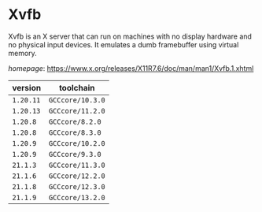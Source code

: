 # Xvfb

Xvfb is an X server that can run on machines with no display hardware and no physical input devices.  It emulates a dumb framebuffer using virtual memory.

*homepage*: <https://www.x.org/releases/X11R7.6/doc/man/man1/Xvfb.1.xhtml>

version | toolchain
--------|----------
``1.20.11`` | ``GCCcore/10.3.0``
``1.20.13`` | ``GCCcore/11.2.0``
``1.20.8`` | ``GCCcore/8.2.0``
``1.20.8`` | ``GCCcore/8.3.0``
``1.20.9`` | ``GCCcore/10.2.0``
``1.20.9`` | ``GCCcore/9.3.0``
``21.1.3`` | ``GCCcore/11.3.0``
``21.1.6`` | ``GCCcore/12.2.0``
``21.1.8`` | ``GCCcore/12.3.0``
``21.1.9`` | ``GCCcore/13.2.0``
